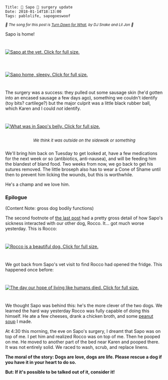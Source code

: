     Title: 🐸 Sapo 🐸 surgery update
    Date: 2018-01-14T18:13:00
    Tags: pablolife, sapogoeswoof

<small><em>🎵 The song for this post is [Turn Down for What][1], by DJ Snake and Lil Jon 🎵</em></small>

Sapo is home!

<div class="caption-img-block" style="margin: 25px auto">
  <a href="/img/2018/1/sapo_cone.jpg" target="blank">
  <img src="/img/2018/1/sapo_cone_THUMB.jpg" alt="Sapo at the vet. Click for full size." style="margin: 15px auto;" />
  </a>
</div>

<div class="caption-img-block" style="margin: 25px auto">
<a href="/img/2018/1/sleepy_cone_sapo.jpg" target="blank">
<img src="/img/2018/1/sleepy_cone_sapo_THUMB.jpg" alt="Sapo home, sleepy. Click for full size." style="margin: 15px auto;" /></a>
</div>

The surgery was a success: they pulled out some sausage skin (he'd gotten into
an encased sausage a few days ago), something we couldn't identify (toy bits?
cartilege?) but the major culprit was a little black rubber ball, which Karen
and I could _not_ identify.

<div class="caption-img-block" style="margin: 25px auto">
  <a href="/img/2018/1/ball.jpg" target="blank">
  <img src="/img/2018/1/ball_THUMB.jpg" alt="What was in Sapo's belly. Click for full size." style="margin: 15px auto;" /></a>
  <p style="font-style: italic; text-align: center; font-size: small">We think it was outside on the sidewalk or something</p>
</div>

We'll bring him back on Tuesday to get looked at, have a few medications for the
next week or so (antibiotics, anti-nausea), and will be feeding him the blandest
of bland food. Two weeks from now, we go back to get his sutures removed. The
little broseph also has to wear a Cone of Shame until then to prevent him
licking the wounds, but this is worthwhile.

He's a champ and we love him.

### Epilogue

(Content Note: gross dog bodily functions)

The second footnote of [the last post][2] had a pretty gross detail of how
Sapo's sickness interacted with our other dog, Rocco. It... got much worse
yesterday. This is Rocco:

<div class="caption-img-block" style="margin: 25px auto">
  <a href="/img/2018/1/rocco.jpg" target="blank">
  <img src="/img/2018/1/rocco_THUMB.jpg" alt="Rocco is a beautiful dog. Click for full size." style="margin: 15px auto;" /></a>
</div>

We got back from Sapo's vet visit to find Rocco had opened the fridge. This
happened once before:

<div class="caption-img-block" style="margin: 25px auto">
  <a href="/img/2018/1/REVELATIONS.jpg" target="blank">
  <img src="/img/2018/1/REVELATIONS_THUMB.jpg" alt="The day our hope of living like humans died. Click for full size." style="margin: 15px auto;" /></a>
</div>

We thought Sapo was behind this: he's the more clever of the two dogs. We
learned the hard way yesterday Rocco was fully capable of doing this himself. He
ate a few cheeses, drank a chicken broth, and some [peanut soup][3] I made.

At 4:30 this morning, the eve on Sapo's surgery, I dreamt that Sapo was on top
of me. I pet him and realized Rocco was on top of me. Then he pooped on me. He
moved to another part of the bed near Karen and pooped there. It was not
entirely solid. We raced to wash, scrub, and replace linens.

**The moral of the story: Dogs are love, dogs are life. Please rescue a dog if
you have it in your heart to do so.**

**But: If it's possible to be talked out of it, consider it!**

   [1]: https://www.youtube.com/watch?v=HMUDVMiITOU
   [2]: /2018/01/sapo-going-into-surgery.html
   [3]: https://www.epicurious.com/recipes/food/views/Spicy-Peanut-Soup-with-Chicken-240749

